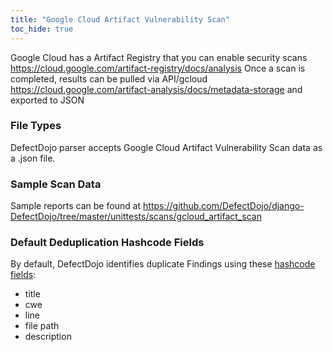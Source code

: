 ```yaml
---
title: "Google Cloud Artifact Vulnerability Scan"
toc_hide: true
---
```

Google Cloud has a Artifact Registry that you can enable security scans https://cloud.google.com/artifact-registry/docs/analysis
Once a scan is completed, results can be pulled via API/gcloud https://cloud.google.com/artifact-analysis/docs/metadata-storage and exported to JSON

### File Types
DefectDojo parser accepts Google Cloud Artifact Vulnerability Scan data as a .json file.

### Sample Scan Data
Sample reports can be found at https://github.com/DefectDojo/django-DefectDojo/tree/master/unittests/scans/gcloud_artifact_scan

### Default Deduplication Hashcode Fields
By default, DefectDojo identifies duplicate Findings using these [hashcode fields](https://docs.defectdojo.com/en/working_with_findings/finding_deduplication/about_deduplication/):

- title
- cwe
- line
- file path
- description
